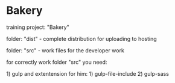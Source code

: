 # Bakery
<p> training project: "Bakery" </p>
<p> folder: "dist" - complete distribution for uploading to hosting</p>
<p>folder: "src" - work files for the developer work</p>
<p>for correctly work folder "src" you need:</p>
1) gulp
and extentension for him:
1) gulp-file-include
2) gulp-sass
